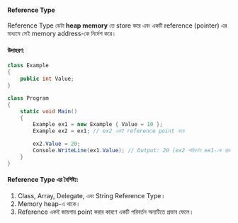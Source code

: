 #### **Reference Type**

Reference Type ডেটা **heap memory** তে store করে এবং একটি reference (pointer) এর মাধ্যমে সেই memory address-কে নির্দেশ করে।

#### **উদাহরণ:**

```cs
class Example
{
    public int Value;
}

class Program
{
    static void Main()
    {
        Example ex1 = new Example { Value = 10 };  
        Example ex2 = ex1; // ex2 একই reference point করে  

        ex2.Value = 20;  
        Console.WriteLine(ex1.Value); // Output: 20 (ex2 পরিবর্তন ex1-কে প্রভাবিত করেছে)
    }
}

```



#### **Reference Type এর বৈশিষ্ট্য:**

1. Class, Array, Delegate, এবং String Reference Type।
2. Memory heap-এ থাকে।
3. Reference একই জায়গায় point করার কারণে একটি পরিবর্তন অন্যটিতে প্রভাব ফেলে।